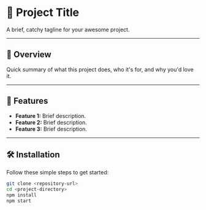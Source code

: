 # 🚀 Project Title

A brief, catchy tagline for your awesome project.

---

## 📖 Overview

Quick summary of what this project does, who it's for, and why you'd love it.

---

## 🌟 Features

- **Feature 1:** Brief description.
- **Feature 2:** Brief description.
- **Feature 3:** Brief description.

---

## 🛠️ Installation

Follow these simple steps to get started:

```bash
git clone <repository-url>
cd <project-directory>
npm install
npm start
